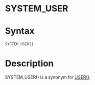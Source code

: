 # SYSTEM_USER

#

# Syntax

```
SYSTEM_USER()
```

#

# Description

SYSTEM_USER() is a synonym for [USER()](../../../../../../security/user-account-management/user-password-expiry.md).